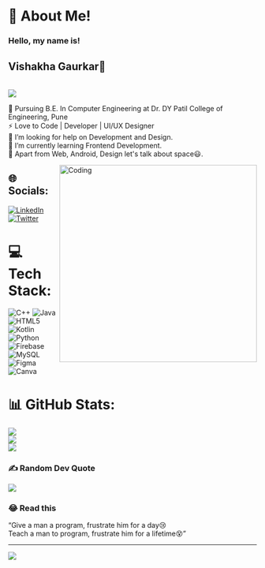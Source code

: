 # 💫 About Me!
### Hello, my name is!<br>
## Vishakha Gaurkar👋<br>
<br>
<img src="https://user-images.githubusercontent.com/82572740/227519059-60b1d409-7e0d-4761-ba83-4858aa2b225e.png">

🔭 Pursuing B.E. In Computer Engineering at Dr. DY Patil College of Engineering, Pune <br>⚡ Love to Code | Developer | UI/UX Designer <br>🤝 I’m looking for help on Development and Design.<br>🌱 I’m  currently learning Frontend Development.<br>💬 Apart from Web, Android, Design let's talk about space:smiley:.<br>

<img align="right" alt="Coding" width="400" src="https://cdn.dribbble.com/users/1059583/screenshots/4171367/coding-freak.gif">

## 🌐 Socials:
[![LinkedIn](https://img.shields.io/badge/LinkedIn-%230077B5.svg?logo=linkedin&logoColor=white)](https://linkedin.com/in/https://www.linkedin.com/in/vishakha-gaurkar-66859b1bb/) [![Twitter](https://img.shields.io/badge/Twitter-%231DA1F2.svg?logo=Twitter&logoColor=white)](https://twitter.com/@Vishakh01081628) 

# 💻 Tech Stack:
![C++](https://img.shields.io/badge/c++-%2300599C.svg?style=for-the-badge&logo=c%2B%2B&logoColor=white) ![Java](https://img.shields.io/badge/java-%23ED8B00.svg?style=for-the-badge&logo=java&logoColor=white) ![HTML5](https://img.shields.io/badge/html5-%23E34F26.svg?style=for-the-badge&logo=html5&logoColor=white) ![Kotlin](https://img.shields.io/badge/kotlin-%230095D5.svg?style=for-the-badge&logo=kotlin&logoColor=white) ![Python](https://img.shields.io/badge/python-3670A0?style=for-the-badge&logo=python&logoColor=ffdd54) ![Firebase](https://img.shields.io/badge/firebase-%23039BE5.svg?style=for-the-badge&logo=firebase) ![MySQL](https://img.shields.io/badge/mysql-%2300f.svg?style=for-the-badge&logo=mysql&logoColor=white) 	![Figma](https://img.shields.io/badge/figma-%23F24E1E.svg?style=for-the-badge&logo=figma&logoColor=white) ![Canva](https://img.shields.io/badge/Canva-%2300C4CC.svg?style=for-the-badge&logo=Canva&logoColor=white)
# 📊 GitHub Stats:
![](https://github-readme-stats.vercel.app/api?username=vishakha0411&theme=dark&hide_border=false&include_all_commits=true&count_private=true)<br/>
![](https://github-readme-streak-stats.herokuapp.com/?user=vishakha0411&theme=dark&hide_border=false)<br/>
![](https://github-readme-stats.vercel.app/api/top-langs/?username=vishakha0411&theme=dark&hide_border=false&include_all_commits=true&count_private=true&layout=compact)

### ✍️ Random Dev Quote
![](https://quotes-github-readme.vercel.app/api?type=horizontal&theme=radical)

### 😂 Read this<br>
“Give a man a program, frustrate him for a day😢<br>
Teach a man to program, frustrate him for a lifetime😵”

---
[![](https://visitcount.itsvg.in/api?id=vishakha0411&icon=0&color=1)](https://visitcount.itsvg.in)
